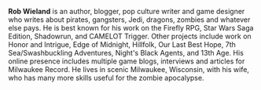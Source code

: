**Rob Wieland** is an author, blogger, pop culture writer and game designer who writes about pirates, gangsters, Jedi, dragons, zombies and whatever else pays. He is best known for his work on the Firefly RPG, Star Wars Saga Edition, Shadowrun, and CAMELOT Trigger. Other projects include work on Honor and Intrigue, Edge of Midnight, Hillfolk, Our Last Best Hope, 7th Sea/Swashbuckling Adventures, Night's Black Agents, and 13th Age. His online presence includes multiple game blogs, interviews and articles for Milwaukee Record. He lives in scenic Milwaukee, Wisconsin, with his wife, who has many more skills useful for the zombie apocalypse.